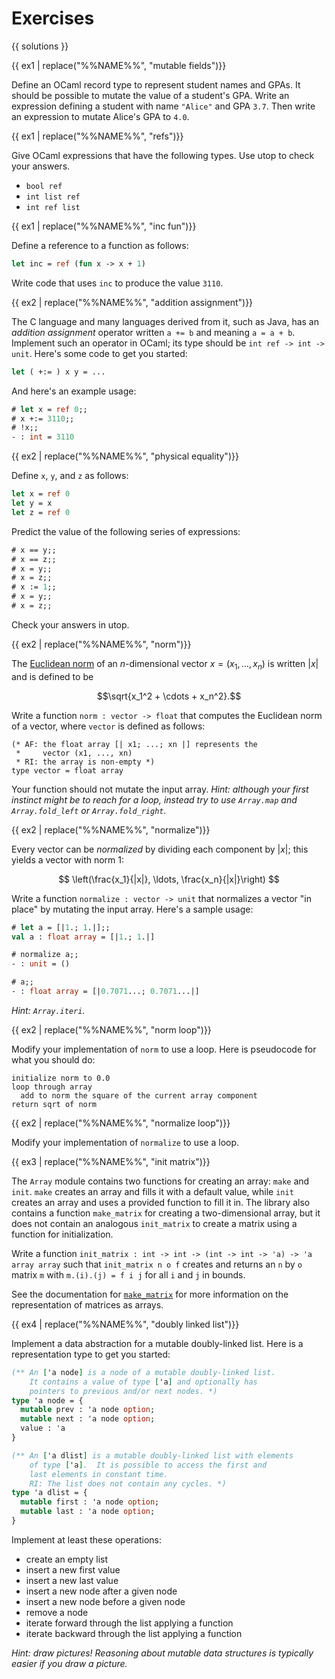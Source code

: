 # Exercises

{{ solutions }}

<!--------------------------------------------------------------------------->
{{ ex1 | replace("%%NAME%%", "mutable fields")}}

Define an OCaml record type to represent student names and GPAs. It should be
possible to mutate the value of a student's GPA. Write an expression defining a
student with name `"Alice"` and GPA `3.7`. Then write an expression to mutate
Alice's GPA to `4.0`.

<!--------------------------------------------------------------------------->
{{ ex1 | replace("%%NAME%%", "refs")}}

Give OCaml expressions that have the following types.  Use utop to check
your answers.

* `bool ref`
* `int list ref`
* `int ref list`

<!--------------------------------------------------------------------------->
{{ ex1 | replace("%%NAME%%", "inc fun")}}

Define a reference to a function as follows:

```ocaml
let inc = ref (fun x -> x + 1)
```

Write code that uses `inc` to produce the value `3110`.

<!--------------------------------------------------------------------------->
{{ ex2 | replace("%%NAME%%", "addition assignment")}}

The C language and many languages derived from it, such as Java, has an
*addition assignment* operator written `a += b` and meaning `a = a + b`.
Implement such an operator in OCaml; its type should be
`int ref -> int -> unit`. Here's some code to get you started:

```ocaml
let ( +:= ) x y = ...
```

And here's an example usage:

```ocaml
# let x = ref 0;;
# x +:= 3110;;
# !x;;
- : int = 3110
```

<!--------------------------------------------------------------------------->
{{ ex2 | replace("%%NAME%%", "physical equality")}}

Define `x`, `y`, and `z` as follows:
```ocaml
let x = ref 0
let y = x
let z = ref 0
```

Predict the value of the following series of expressions:
```ocaml
# x == y;;
# x == z;;
# x = y;;
# x = z;;
# x := 1;;
# x = y;;
# x = z;;
```

Check your answers in utop.

<!--------------------------------------------------------------------------->
{{ ex2 | replace("%%NAME%%", "norm")}}

The [Euclidean norm][norm] of an $n$-dimensional vector
$x = (x_1, \ldots, x_n)$ is written $|x|$ and is defined to be

$$\sqrt{x_1^2 + \cdots + x_n^2}.$$

[norm]: https://en.wikipedia.org/wiki/Norm_(mathematics)#Euclidean_norm

Write a function `norm : vector -> float` that computes the
Euclidean norm of a vector, where `vector` is defined as follows:

```
(* AF: the float array [| x1; ...; xn |] represents the
 *     vector (x1, ..., xn)
 * RI: the array is non-empty *)
type vector = float array
```

Your function should not mutate the input array. *Hint: although your first
instinct might be to reach for a loop, instead try to use `Array.map` and
`Array.fold_left` or `Array.fold_right`.*

<!--------------------------------------------------------------------------->
{{ ex2 | replace("%%NAME%%", "normalize")}}

Every vector can be *normalized* by dividing each component by
$|x|$; this yields a vector with norm 1:

$$
\left(\frac{x_1}{|x|}, \ldots, \frac{x_n}{|x|}\right)
$$

Write a function `normalize : vector -> unit` that normalizes a vector "in
place" by mutating the input array. Here's a sample usage:

```ocaml
# let a = [|1.; 1.|];;
val a : float array = [|1.; 1.|]

# normalize a;;
- : unit = ()

# a;;
- : float array = [|0.7071...; 0.7071...|]
```

*Hint:  `Array.iteri`.*

<!--------------------------------------------------------------------------->
{{ ex2 | replace("%%NAME%%", "norm loop")}}

Modify your implementation of `norm` to use a loop. Here is pseudocode for what
you should do:

```text
initialize norm to 0.0
loop through array
  add to norm the square of the current array component
return sqrt of norm
```

<!--------------------------------------------------------------------------->
{{ ex2 | replace("%%NAME%%", "normalize loop")}}

Modify your implementation of `normalize` to use a loop.

<!--------------------------------------------------------------------------->
{{ ex3 | replace("%%NAME%%", "init matrix")}}

The `Array` module contains two functions for creating an array: `make` and
`init`. `make` creates an array and fills it with a default value, while `init`
creates an array and uses a provided function to fill it in. The library also
contains a function `make_matrix` for creating a two-dimensional array, but it
does not contain an analogous `init_matrix` to create a matrix using a function
for initialization.

Write a function `init_matrix : int -> int -> (int -> int -> 'a) -> 'a array
array` such that `init_matrix n o f` creates and returns an `n` by `o` matrix
`m` with `m.(i).(j) = f i j` for all `i` and `j` in bounds.

See the documentation for [`make_matrix`](https://v2.ocaml.org/api/Array.html#VALmake_matrix) for more information on the
representation of matrices as arrays.

<!--------------------------------------------------------------------------->
{{ ex4 | replace("%%NAME%%", "doubly linked list")}}

Implement a data abstraction for a mutable doubly-linked list. Here is a
representation type to get you started:

```ocaml
(** An ['a node] is a node of a mutable doubly-linked list.
    It contains a value of type ['a] and optionally has
    pointers to previous and/or next nodes. *)
type 'a node = {
  mutable prev : 'a node option;
  mutable next : 'a node option;
  value : 'a
}

(** An ['a dlist] is a mutable doubly-linked list with elements
    of type ['a].  It is possible to access the first and
    last elements in constant time.
    RI: The list does not contain any cycles. *)
type 'a dlist = {
  mutable first : 'a node option;
  mutable last : 'a node option;
}
```

Implement at least these operations:

- create an empty list
- insert a new first value
- insert a new last value
- insert a new node after a given node
- insert a new node before a given node
- remove a node
- iterate forward through the list applying a function
- iterate backward through the list applying a function

*Hint: draw pictures! Reasoning about mutable data structures is typically
easier if you draw a picture.*
